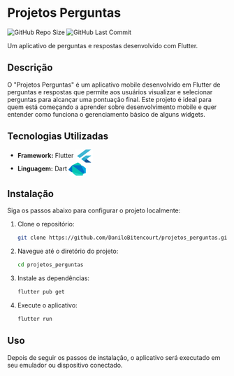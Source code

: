 # Projetos Perguntas

![GitHub Repo Size](https://img.shields.io/github/repo-size/DaniloBitencourt/projetos_perguntas)
![GitHub Last Commit](https://img.shields.io/github/last-commit/DaniloBitencourt/projetos_perguntas)

Um aplicativo de perguntas e respostas desenvolvido com Flutter.

## Descrição

O "Projetos Perguntas" é um aplicativo mobile desenvolvido em Flutter de perguntas e respostas que permite aos usuários visualizar e selecionar perguntas para alcançar uma pontuação final. Este projeto é ideal para quem está começando a aprender sobre desenvolvimento mobile e quer entender como funciona o gerenciamento básico de alguns widgets.

## Tecnologias Utilizadas

- **Framework:** Flutter <img align="center" alt="Danilo-Flutter" height="30" width="40" src="https://github.com/devicons/devicon/blob/master/icons/flutter/flutter-original.svg">
- **Linguagem:** Dart <img align="center" alt="Danilo-Dart" height="30" width="40" src="https://github.com/devicons/devicon/blob/master/icons/dart/dart-original.svg">

## Instalação

Siga os passos abaixo para configurar o projeto localmente:

1. Clone o repositório:
   ```bash
   git clone https://github.com/DaniloBitencourt/projetos_perguntas.git
   ```
2. Navegue até o diretório do projeto:
   ```bash
   cd projetos_perguntas
   ```
3. Instale as dependências:
   ```bash
   flutter pub get
   ```
4. Execute o aplicativo:
   ```bash
   flutter run
   ```
## Uso
Depois de seguir os passos de instalação, o aplicativo será executado em seu emulador ou dispositivo conectado.

